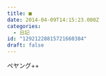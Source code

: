 ```yaml
---
title: ■
date: 2014-04-09T14:15:23.000Z
categories:
  - 日記
id: "12921228815721660384"
draft: false
---
```

ペヤング++
